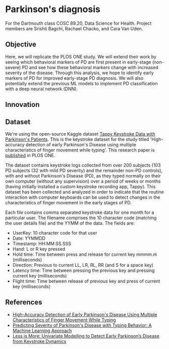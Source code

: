 # Parkinson's diagnosis

For the Dartmouth class COSC 89.20, Data Science for Health. Project members are Srishti Bagchi, Rachael Chacko, and Cara Van Uden.

## Objective

Here, we will replicate the PLOS ONE study. We will extend their work by seeing which behavioral markers of PD are first present in early-stage (non-severe) PD and see how these behavioral markers change with increased severity of the disease. Through this analysis, we hope to identify early markers of PD for improved early-stage PD diagnosis. We will also potentially extend the previous ML models to implement PD classification with a deep neural network (DNN).

## Innovation

## Dataset

We're using the open-source Kaggle dataset [Tappy Keystroke Data with Parkinson's Patients](https://www.kaggle.com/valkling/tappy-keystroke-data-with-parkinsons-patients). This is the keystroke dataset for the study titled 'High-accuracy detection of early Parkinson's Disease using multiple characteristics of finger movement while typing'. This research paper is [published](https://journals.plos.org/plosone/article?id=10.1371/journal.pone.0188226#sec008) in PLOS ONE.

The dataset contains keystroke logs collected from over 200 subjects (103 PD subjects (32 with mild PD severity) and the remainder non-PD controls), with and without Parkinson's Disease (PD), as they typed normally on their own computer (without any supervision) over a period of weeks or months (having initially installed a custom keystroke recording app, Tappy). This dataset has been collected and analyzed in order to indicate that the routine interaction with computer keyboards can be used to detect changes in the characteristics of finger movement in the early stages of PD.

Each file contains comma separated keystroke data for one month for a particular user. The filename comprises the 10 character code (matching the user details file) and the YYMM of the data. The fields are:

- UserKey: 10 character code for that user
- Date: YYMMDD
- Timestamp: HH:MM:SS.SSS
- Hand: L or R key pressed
- Hold time: Time between press and release for current key mmmm.m (milliseconds)
- Direction: Previous to current LL, LR, RL, RR (and S for a space key)
- Latency time: Time between pressing the previous key and pressing current key (milliseconds)
- Flight time: Time between release of previous key and press of current key (milliseconds)

## References

- [High-Accuracy Detection of Early Parkinson's Disease Using Multiple Characteristics of Finger Movement While Typing](https://journals.plos.org/plosone/article?id=10.1371/journal.pone.0188226#sec008)
- [Predicting Severity of Parkinson's Disease with Typing Behavior: A Machine Learning Approach](https://dspace.library.uu.nl/handle/1874/373466)
- [Less is More: Univariate Modelling to Detect Early Parkinson’s Disease from Keystroke Dynamics](https://link.springer.com/chapter/10.1007/978-3-030-01771-2_28)
